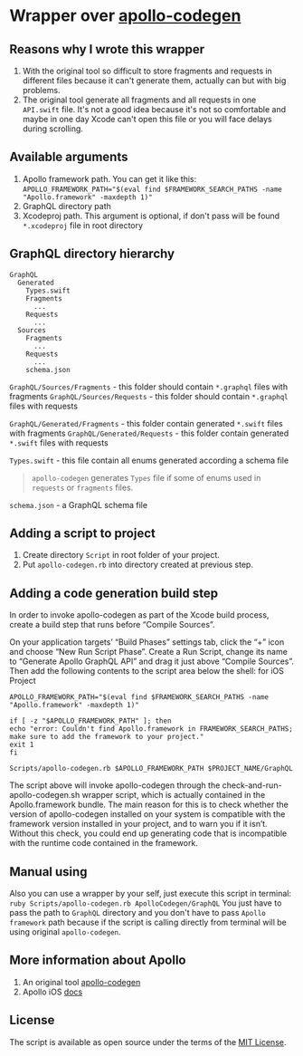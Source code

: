 # Wrapper over [apollo-codegen](https://github.com/apollographql/apollo-codegen)

## Reasons why I wrote this wrapper

1. With the original tool so difficult to store fragments and requests in different files because it can't generate them, actually can but with big problems.
2. The original tool generate all fragments and all requests in one `API.swift` file. It's not a good idea because it's not so comfortable and maybe in one day Xcode can't open this file or you will face delays during scrolling.

## Available arguments

1. Apollo framework path. You can get it like this: `APOLLO_FRAMEWORK_PATH="$(eval find $FRAMEWORK_SEARCH_PATHS -name "Apollo.framework" -maxdepth 1)"`
2. GraphQL directory path
3. Xcodeproj path. This argument is optional, if don't pass will be found `*.xcodeproj` file in root directory

## GraphQL directory hierarchy

```
GraphQL
  Generated
    Types.swift
    Fragments
      ...
    Requests
      ...
  Sources
    Fragments
      ...
    Requests
      ...
    schema.json
```

`GraphQL/Sources/Fragments` - this folder should contain `*.graphql` files with fragments
`GraphQL/Sources/Requests` - this folder should contain `*.graphql` files with requests

`GraphQL/Generated/Fragments` - this folder contain generated `*.swift` files with fragments
`GraphQL/Generated/Requests` - this folder contain generated `*.swift` files with requests

`Types.swift` - this file contain all enums generated according a schema file

> `apollo-codegen` generates `Types` file if some of enums used in `requests` or `fragments` files.

`schema.json` - a GraphQL schema file

## Adding a script to project

1. Create directory `Script` in root folder of your project.
2. Put `apollo-codegen.rb` into directory created at previous step.

## Adding a code generation build step

In order to invoke apollo-codegen as part of the Xcode build process, create a build step that runs before “Compile Sources”.

On your application targets’ “Build Phases” settings tab, click the “+” icon and choose “New Run Script Phase”. Create a Run Script, change its name to “Generate Apollo GraphQL API” and drag it just above “Compile Sources”. Then add the following contents to the script area below the shell:
for iOS Project

```
APOLLO_FRAMEWORK_PATH="$(eval find $FRAMEWORK_SEARCH_PATHS -name "Apollo.framework" -maxdepth 1)"

if [ -z "$APOLLO_FRAMEWORK_PATH" ]; then
echo "error: Couldn't find Apollo.framework in FRAMEWORK_SEARCH_PATHS; make sure to add the framework to your project."
exit 1
fi

Scripts/apollo-codegen.rb $APOLLO_FRAMEWORK_PATH $PROJECT_NAME/GraphQL
```

The script above will invoke apollo-codegen through the check-and-run-apollo-codegen.sh wrapper script, which is actually contained in the Apollo.framework bundle. The main reason for this is to check whether the version of apollo-codegen installed on your system is compatible with the framework version installed in your project, and to warn you if it isn’t. Without this check, you could end up generating code that is incompatible with the runtime code contained in the framework.

## Manual using

Also you can use a wrapper by your self, just execute this script in terminal:
`ruby Scripts/apollo-codegen.rb ApolloCodegen/GraphQL`
You just have to pass the path to `GraphQL` directory and you don't have to pass `Apollo framework` path because if the script is calling directly from terminal will be using original `apollo-codegen`.

## More information about Apollo

1. An original tool [apollo-codegen](https://github.com/apollographql/apollo-codegen)
2. Apollo iOS [docs](https://www.apollographql.com/docs/ios/)

## License

The script is available as open source under the terms of the [MIT License](http://opensource.org/licenses/MIT).
